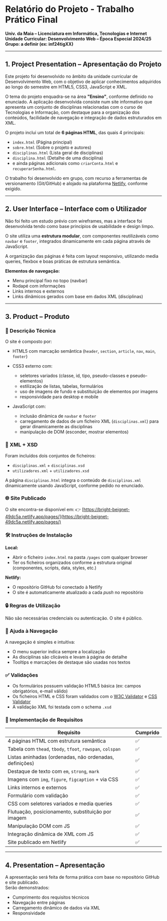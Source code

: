 # Relatório do Projeto - Trabalho Prático Final  
**Univ. da Maia – Licenciatura em Informática, Tecnologias e Internet**  
**Unidade Curricular: Desenvolvimento Web – Época Especial 2024/25**  
**Grupo: a definir (ex: inf24tigXX)**

---

## 1. Project Presentation – Apresentação do Projeto

Este projeto foi desenvolvido no âmbito da unidade curricular de Desenvolvimento Web, com o objetivo de aplicar conhecimentos adquiridos ao longo do semestre em HTML5, CSS3, JavaScript e XML.  

O tema do projeto enquadra-se na área **"Ensino"**, conforme definido no enunciado. A aplicação desenvolvida consiste num site informativo que apresenta um conjunto de disciplinas relacionadas com o curso de Tecnologias e Informação, com destaque para a organização dos conteúdos, facilidade de navegação e integração de dados estruturados em XML.

O projeto inclui um total de **6 páginas HTML**, das quais 4 principais:
- `index.html` (Página principal)
- `sobre.html` (Sobre o projeto e autores)
- `disciplinas.html` (Lista geral de disciplinas)
- `disciplina.html` (Detalhe de uma disciplina)
- e ainda páginas adicionais como `criarConta.html` e `recuperarSenha.html`.

O trabalho foi desenvolvido em grupo, com recurso a ferramentas de versionamento (Git/GitHub) e alojado na plataforma [Netlify](https://bright-beignet-49dc5a.netlify.app/pages/), conforme exigido.

---

## 2. User Interface – Interface com o Utilizador

Não foi feito um estudo prévio com wireframes, mas a interface foi desenvolvida tendo como base princípios de usabilidade e design limpo.  

O site utiliza uma **estrutura modular**, com componentes reutilizáveis como `navbar` e `footer`, integrados dinamicamente em cada página através de JavaScript.

A organização das páginas é feita com layout responsivo, utilizando media queries, flexbox e boas práticas de estrutura semântica.

**Elementos de navegação:**
- Menu principal fixo no topo (navbar)
- Rodapé com informações
- Links internos e externos
- Links dinâmicos gerados com base em dados XML (disciplinas)

---

## 3. Product – Produto

### 📌 Descrição Técnica

O site é composto por:
- HTML5 com marcação semântica (`header`, `section`, `article`, `nav`, `main`, `footer`)
- CSS3 externo com:
  - seletores variados (classe, id, tipo, pseudo-classes e pseudo-elementos)
  - estilização de listas, tabelas, formulários
  - uso de imagens de fundo e substituição de elementos por imagens
  - responsividade para desktop e mobile

- JavaScript com:
  - inclusão dinâmica de `navbar` e `footer`
  - carregamento de dados de um ficheiro XML (`disciplinas.xml`) para gerar dinamicamente as disciplinas
  - manipulação de DOM (esconder, mostrar elementos)

### 📄 XML + XSD
Foram incluídos dois conjuntos de ficheiros:
- `disciplinas.xml` + `disciplinas.xsd`
- `utilizadores.xml` + `utilizadores.xsd`

A página `disciplinas.html` integra o conteúdo de `disciplinas.xml` dinamicamente usando JavaScript, conforme pedido no enunciado.

### 🌐 Site Publicado

O site encontra-se disponível em:
👉 [https://bright-beignet-49dc5a.netlify.app/pages/](https://bright-beignet-49dc5a.netlify.app/pages/)

### 🛠️ Instruções de Instalação

**Local:**
- Abrir o ficheiro `index.html` na pasta `/pages` com qualquer browser
- Ter os ficheiros organizados conforme a estrutura original (componentes, scripts, data, styles, etc.)

**Netlify:**
- O repositório GitHub foi conectado à Netlify
- O site é automaticamente atualizado a cada _push_ no repositório

### 🔒 Regras de Utilização

Não são necessárias credenciais ou autenticação. O site é público.

### 🧭 Ajuda à Navegação

A navegação é simples e intuitiva:
- O menu superior indica sempre a localização
- As disciplinas são clicáveis e levam à página de detalhe
- Tooltips e marcações de destaque são usadas nos textos

### ✅ Validações

- Os formulários possuem validação HTML5 básica (ex: campos obrigatórios, e-mail válido)
- Os ficheiros HTML e CSS foram validados com o [W3C Validator](https://validator.w3.org/) e [CSS Validator](https://jigsaw.w3.org/css-validator/)
- A validação XML foi testada com o schema `.xsd`

### 🔧 Implementação de Requisitos

| Requisito | Cumprido |
|----------|----------|
| 4 páginas HTML com estrutura semântica | ✅ |
| Tabela com `thead`, `tbody`, `tfoot`, `rowspan`, `colspan` | ✅ |
| Listas aninhadas (ordenadas, não ordenadas, definições) | ✅ |
| Destaque de texto com `em`, `strong`, `mark` | ✅ |
| Imagens com `img`, `figure`, `figcaption` + via CSS | ✅ |
| Links internos e externos | ✅ |
| Formulário com validação | ✅ |
| CSS com seletores variados e media queries | ✅ |
| Flutuação, posicionamento, substituição por imagem | ✅ |
| Manipulação DOM com JS | ✅ |
| Integração dinâmica de XML com JS | ✅ |
| Site publicado em Netlify | ✅ |

---

## 4. Presentation – Apresentação

A apresentação será feita de forma prática com base no repositório GitHub e site publicado.  
Serão demonstrados:
- Cumprimento dos requisitos técnicos
- Navegação entre páginas
- Carregamento dinâmico de dados via XML
- Responsividade

